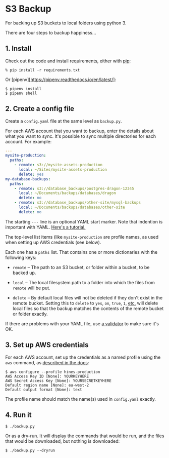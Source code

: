 # S3 Backup

For backing up S3 buckets to local folders using python 3.

There are four steps to backup happiness...


## 1. Install

Check out the code and install requirements, either with [pip][pip]:

```shell
% pip install -r requirements.txt
```

Or [pipenv][https://pipenv.readthedocs.io/en/latest/]:

```shell
$ pipenv install
$ pipenv shell
```


## 2. Create a config file

Create a `config.yaml` file at the same level as `backup.py`.

For each AWS account that you want to backup, enter the details about what you
want to sync. It's possible to sync multiple directories for each account.
For example:

```yaml
---
mysite-production:
  paths:
    - remote: s3://mysite-assets-production
      local: ~/Sites/mysite-assets-production
      delete: yes
my-database-backups:
  paths:
    - remote: s3://database_backups/postgres-dragon-12345
      local: ~/Documents/backups/databases/dragon
      delete: no
    - remote: s3://database_backups/other-site/mysql-backups
      local: ~/Documents/backups/databases/other-site
      delete: no
```

The starting `---` line is an optional YAML start marker. Note that indention
is important with YAML. [Here's a tutorial.][yaml]

The top-level list items (like `mysite-production` are profile names, as used
when setting up AWS credentials (see below).

Each one has a `paths` list. That contains one or more dictionaries with the
following keys:

* `remote` – The path to an S3 bucket, or folder within a bucket, to be backed
    up.

* `local` – The local filesystem path to a folder into which the files
    from `remote` will be put.

* `delete` – By default local files will not be deleted if they don't exist in
    the remote bucket. Setting this to `delete` to `yes`, `on`, `true`, `1`,
    [etc.][bool] will delete local files so that the backup matches the
    contents of the remote bucket or folder exactly.

If there are problems with your YAML file, use [a validator][validator] to make
sure it's OK. 


## 3. Set up AWS credentials

For each AWS account, set up the credentials as a named profile using the `aws`
command, as [described in the docs][aws-config]:

```shell
$ aws configure --profile hines-production
AWS Access Key ID [None]: YOURKEYHERE
AWS Secret Access Key [None]: YOURSECRETKEYHERE
Default region name [None]: eu-west-2
Default output format [None]: text
```

The profile name should match the name(s) used in `config.yaml` exactly.


## 4. Run it

```shell
$ ./backup.py
```

Or as a dry-run. It will display the commands that would be run, and the files
that would be downloaded, but nothing is downloaded:

```shell
$ ./backup.py --dryrun
```


[pip]: https://pip.pypa.io/en/stable/
[yaml]: https://gettaurus.org/docs/YAMLTutorial/
[bool]: https://yaml.org/type/bool.html
[validator]: https://yaml.org/type/bool.html
[aws-config]: https://docs.aws.amazon.com/cli/latest/userguide/cli-chap-configure.html#cli-quick-configuration-multi-profiles
